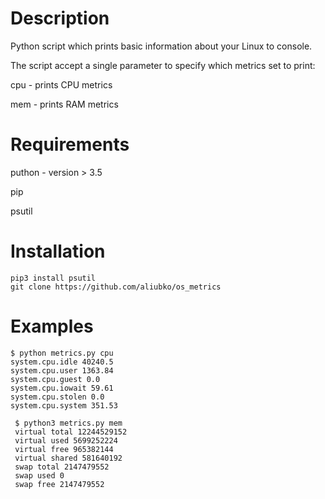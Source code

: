 # Description
Python script which prints basic information about your Linux  to console.

The script accept a single parameter to specify which metrics set to print:

  cpu - prints CPU metrics

  mem - prints RAM metrics
  
  # Requirements
  
  puthon - version > 3.5

  pip

  psutil
  
  # Installation
    pip3 install psutil
    git clone https://github.com/aliubko/os_metrics
    

  # Examples
  
  ```
  $ python metrics.py cpu
  system.cpu.idle 40240.5
  system.cpu.user 1363.84
  system.cpu.guest 0.0
  system.cpu.iowait 59.61
  system.cpu.stolen 0.0
  system.cpu.system 351.53

```

```
 $ python3 metrics.py mem
 virtual total 12244529152
 virtual used 5699252224
 virtual free 965382144
 virtual shared 581640192
 swap total 2147479552
 swap used 0
 swap free 2147479552
```
